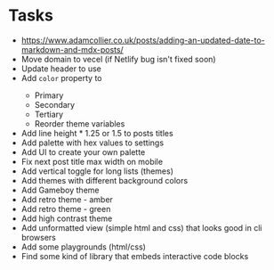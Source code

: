 # Tasks

-   https://www.adamcollier.co.uk/posts/adding-an-updated-date-to-markdown-and-mdx-posts/
-   Move domain to vecel (if Netlify bug isn't fixed soon)
-   Update header to use <LinkCtr />
-   Add `color` property to <LinkCtr />
    -   Primary
    -   Secondary
    -   Tertiary
    -   Reorder theme variables
-   Add line height \* 1.25 or 1.5 to posts titles
-   Add palette with hex values to settings
-   Add UI to create your own palette
-   Fix next post title max width on mobile
-   Add vertical toggle for long lists (themes)
-   Add themes with different background colors
-   Add Gameboy theme
-   Add retro theme - amber
-   Add retro theme - green
-   Add high contrast theme
-   Add unformatted view (simple html and css) that looks good in cli browsers
-   Add some playgrounds (html/css)
-   Find some kind of library that embeds interactive code blocks
